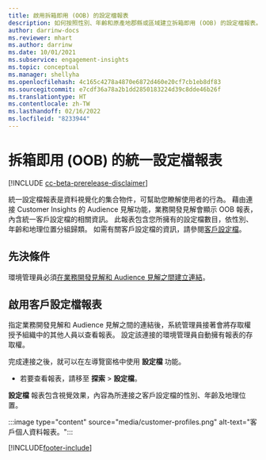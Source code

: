 ```yaml
---
title: 啟用拆箱即用 (OOB) 的設定檔報表
description: 如何按照性別、年齡和原產地郡縣或區域建立拆箱即用 (OOB) 的設定檔報表。
author: darrinw-docs
ms.reviewer: mhart
ms.author: darrinw
ms.date: 10/01/2021
ms.subservice: engagement-insights
ms.topic: conceptual
ms.manager: shellyha
ms.openlocfilehash: 4c165c4278a4870e6872d460e20cf7cb1eb8df83
ms.sourcegitcommit: e7cdf36a78a2b1dd2850183224d39c8dde46b26f
ms.translationtype: HT
ms.contentlocale: zh-TW
ms.lasthandoff: 02/16/2022
ms.locfileid: "8233944"
---
```

# <a name="out-of-box-oob-unified-profile-reports"></a>拆箱即用 (OOB) 的統一設定檔報表

[!INCLUDE [cc-beta-prerelease-disclaimer](includes/cc-beta-prerelease-disclaimer.md)]

統一設定檔報表是資料視覺化的集合物件，可幫助您瞭解使用者的行為。 藉由連接 Customer Insights 的 Audience 見解功能，業務開發見解會顯示 OOB 報表，內含統一客戶設定檔的相關資訊。 此報表包含您所擁有的設定檔數目，依性別、年齡和地理位置分組歸類。 如需有關客戶設定檔的資訊，請參閱[客戶設定檔](../audience-insights/customer-profiles.md)。

## <a name="prerequisites"></a>先決條件

環境管理員必須[在業務開發見解和 Audience 見解之間建立連結](integrate-audience-insights-engagement-insights.md)。

## <a name="enable-the-customer-profile-report"></a>啟用客戶設定檔報表

指定業務開發見解和 Audience 見解之間的連結後，系統管理員接著會將存取權授予組織中的其他人員以查看報表。 設定該連接的環境管理員自動擁有報表的存取權。 

完成連接之後，就可以在左導覽窗格中使用 **設定檔** 功能。 

- 若要查看報表，請移至 **探索** > **設定檔**。

**設定檔** 報表包含視覺效果，內容為所連接之客戶設定檔的性別、年齡及地理位置。

:::image type="content" source="media/customer-profiles.png" alt-text="客戶個人資料報表。":::

[!INCLUDE[footer-include](../includes/footer-banner.md)]
